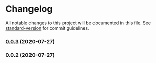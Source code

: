 # Changelog

All notable changes to this project will be documented in this file. See [standard-version](https://github.com/conventional-changelog/standard-version) for commit guidelines.

### [0.0.3](https://github.com/jefth/tinyapp-api/compare/v0.0.2...v0.0.3) (2020-07-27)

### 0.0.2 (2020-07-27)
